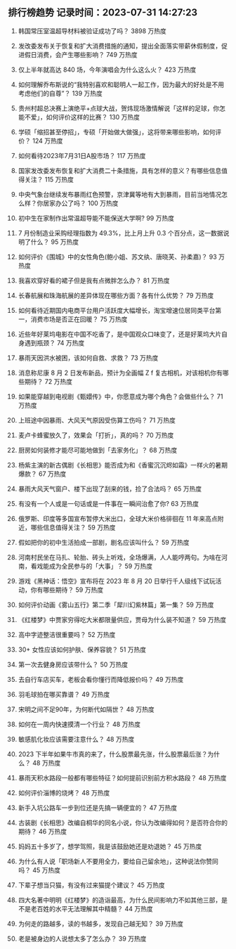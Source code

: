 
## 排行榜趋势 记录时间：2023-07-31 14:27:23
  
  1. 韩国常压室温超导材料被验证成功了吗？ 3898 万热度
    
  2. 发改委发布关于恢复和扩大消费措施的通知，提出全面落实带薪休假制度，促进假日消费，会产生哪些影响？ 749 万热度
    
  3. 仅上半年就高达 840 场，今年演唱会为什么这么火？ 423 万热度
    
  4. 如何理解乔布斯说的“我特别喜欢和聪明人一起工作，因为最大的好处是不用考虑他们的自尊”？ 139 万热度
    
  5. 贵州村超总决赛上演绝平+点球大战，贺炜现场激情解说「这样的足球，你怎能不爱」，如何评价这样的比赛？ 130 万热度
    
  6. 学硕「缩招甚至停招」，专硕「开始做大做强」，这将带来哪些影响，如何评价？ 124 万热度
    
  7. 如何看待2023年7月31日A股市场？ 117 万热度
    
  8. 国家发改委发布恢复和扩大消费二十条措施，具有怎样的意义？有哪些信息值得关注？ 115 万热度
    
  9. 中央气象台继续发布暴雨红色预警，京津冀等地有大到暴雨，目前当地情况怎么样？你居家办公了吗？ 100 万热度
    
  10. 初中生在家制作出常温超导能不能保送大学啊? 99 万热度
    
  11. 7 月份制造业采购经理指数为 49.3%，比上月上升 0.3 个百分点，这一数据说明了什么？ 95 万热度
    
  12. 如何评价《围城》中的女性角色(鲍小姐、苏文纨、唐晓芙、孙柔嘉)？ 93 万热度
    
  13. 我喜欢穿好看的裙子但是我有点微胖怎么办？ 81 万热度
    
  14. 长春航展和珠海航展的差异体现在哪些方面？各有什么优势？ 79 万热度
    
  15. 如何看待近期国内电商平台用户活跃度大幅增长，淘宝增速位居同类平台第一，消费市场是否正在回暖？ 75 万热度
    
  16. 近些年好莱坞电影在中国不吃香了，是中国观众口味变了，还是好莱坞大片自身遇到瓶颈？ 74 万热度
    
  17. 暴雨天因洪水被困，该如何自救、求救？ 73 万热度
    
  18. 消息称尼康 8 月 2 日发布新品，预计为全画幅 Z f 复古相机，对该相机你有哪些期待？ 72 万热度
    
  19. 如果能穿越到电视剧《甄嬛传》中，你愿意成为哪个角色？会做些什么？ 71 万热度
    
  20. 上班途中因暴雨、大风天气原因受伤算工伤吗？ 71 万热度
    
  21. 麦卢卡蜂蜜放久了，效果会「打折」，真的吗？ 70 万热度
    
  22. 厨房如何装修才能尽可能地做到「去家务化」？ 68 万热度
    
  23. 杨紫主演的新古偶剧《长相思》能否成为和《香蜜沉沉烬如霜》一样火的暑期爆款？ 67 万热度
    
  24. 暴雨大风天气窗户、楼下出现了刮来的钱，捡了合法吗？ 65 万热度
    
  25. 有没有一个人或是一句话或是一件事在一瞬间治愈了你? 63 万热度
    
  26. 俄罗斯、印度等多国宣布暂停大米出口，全球大米价格徘徊在 11 年来高点附近，哪些信息值得关注？ 59 万热度
    
  27. 假如把你的初中生活拍成一部剧，剧名应该叫什么？ 59 万热度
    
  28. 河南村民坐在马扎、轮胎、砖头上听戏，全场爆满，人人能哼两句。为啥在河南，看戏能成为全民参与的「大事」？ 59 万热度
    
  29. 游戏《黑神话：悟空》宣布将在 2023 年 8 月 20 日举行千人级线下试玩活动，你有哪些期待？ 59 万热度
    
  30. 如何评价动画《雾山五行》第二季「犀川幻紫林篇」第一集？ 59 万热度
    
  31. 《红楼梦》中贾家穷得吃大米都限量供应，贾母为什么装不知道？ 59 万热度
    
  32. 高中字迹整洁很重要吗？ 52 万热度
    
  33. 30+ 女性应该如何护肤、保养容貌？ 51 万热度
    
  34. 第一次去健身房应该带什么？ 50 万热度
    
  35. 去自行车店买车，老板会看你懂行而降低报价吗？ 49 万热度
    
  36. 羽毛球拍在哪买靠谱？ 49 万热度
    
  37. 宋明之间不足90年，为何断代如隔世？ 48 万热度
    
  38. 如何在一周内快速摸清一个行业？ 48 万热度
    
  39. 敏感肌化妆应该需要注意什么？ 48 万热度
    
  40. 2023 下半年如果牛市真的来了，什么股票最先涨，什么股票最后涨？为什么？ 48 万热度
    
  41. 暴雨天积水路段一般都有哪些特征？如何提前识别前方积水路段？ 48 万热度
    
  42. 如何评价淄博的烧烤？ 48 万热度
    
  43. 新手入坑公路车一步到位还是先搞一辆便宜的？ 47 万热度
    
  44. 古装剧《长相思》改编自桐华的同名小说，你认为改编得如何？是否符合你的期待？ 46 万热度
    
  45. 妈妈五十多岁了，想学驾照，我是该鼓励她还是劝退她？ 45 万热度
    
  46. 为什么有人说「职场新人不要用全力，要给自己留余地」，这种说法你赞同吗？ 45 万热度
    
  47. 下辈子想当只猫，有没有过来猫提个建议？ 45 万热度
    
  48. 四大名著中明明《红楼梦》的造诣最高，为什么民间影响力不如其他三部，是不是老百姓的水平无法理解其中精髓？ 44 万热度
    
  49. 为何走的路越多，读的书越多，发现自己越无知？ 39 万热度
    
  50. 老是被身边的人说想太多了怎么办？ 39 万热度
    